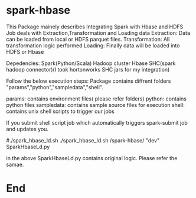 # spark-hbase

This Package mainely describes Integrating Spark with Hbase and HDFS
Job deals with Extraction,Transformation and Loading data
Extraction: Data can be loaded from local or HDFS parquet files.
Transformation: All transformation logic performed
Loading: Finally data will be loaded into HDFS or Hbase

Depedencies:
Spark(Python/Scala)
Hadoop cluster
Hbase
SHC(spark hadoop connector)(I took hortonworks SHC jars for my integration)

Follow the below execution steps:
Package contains diffrent folders "params","python","sampledata","shell".

params: contains environment files( please refer folders)
python: contains python files
sampledata: contains sample source files for execution
shell: contains unix shell scripts to trigger our jobs

If you submit shell script job which automatically triggers spark-submit job and updates you.

#./spark_hbase_ld.sh <working directory> <Environment> <Python file>
 ./spark_hbase_ld.sh  /spark-hbase/ "dev" SparkHbaseLd.py
  
  in the above SparkHbaseLd.py contains original logic. Please refer the samae.
  
  # End 
